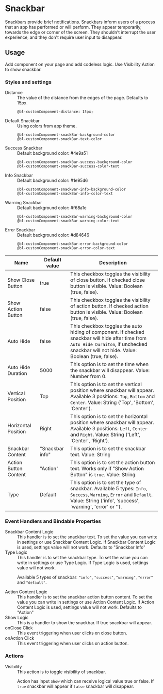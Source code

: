 # Snackbar

Snackbars provide brief notifications. Snackbars inform users of a process that an app has performed or will perform.
They appear temporarily, towards the edge or corner of the screen. They shouldn't interrupt the user experience, and
they don't require user input to disappear.

## Usage

Add component on your page and add codeless logic. Use Visibility Action to show snackbar.

### Styles and settings

<dl>
<dt>Distance</dt>
<dd>The value of the distance from the edges of the page. Defaults to 15px.

    @bl-customComponent-distance: 15px;

</dd>
<dt>Default Snackbar</dt>
<dd>Using colors from app theme.

    @bl-customComponent-snackBar-background-color
    @bl-customComponent-snackBar-text-color

</dd>
<dt>Success Snackbar</dt>
<dd>
Default background color: #4e9a51

    @bl-customComponent-snackBar-success-background-color
    @bl-customComponent-snackBar-success-color-text

</dd>

<dt>Info Snackbar</dt>
<dd>
Default background color: #1e95d6

    @bl-customComponent-snackBar-info-background-color
    @bl-customComponent-snackBar-info-color-text

</dd>
<dt>Warning Snackbar</dt>
<dd>
Default background color: #f68a1c

    @bl-customComponent-snackBar-warning-background-color
    @bl-customComponent-snackBar-warning-color-text

</dd>
<dt>Error Snackbar</dt>
<dd>
Default background color: #d84646

    @bl-customComponent-snackBar-error-background-color
    @bl-customComponent-snackBar-error-color-text

</dd>
</dl>

| Name                    | Default value   | Description                                                                                                                                                                                |
|-------------------------|-----------------|--------------------------------------------------------------------------------------------------------------------------------------------------------------------------------------------|
| Show Close Button       | true            | This checkbox toggles the visibility of close button. If checked close button is visible. Value: Boolean (true, false).                                                                    |
| Show Action Button      | false           | This checkbox toggles the visibility of action button. If checked action button is visible. Value: Boolean (true, false).                                                                  |
| Auto Hide               | false           | This checkbox toggles the auto hiding of component. If checked snackbar will hide after time from `Auto Hide Duraiton`, if unchecked snackbar will not hide. Value: Boolean (true, false). |
| Auto Hide Duration      | 5000            | This option is to set the time when the snackbar will disappear. Value: Number from 0.                                                                                                     |
| Vertical Position       | Top             | This option is to set the vertical position where snackbar will appear. Available 3 positions: `Top`, `Bottom` and `Center`. Value: String ('Top', 'Bottom', 'Center').                    |
| Horizontal Position     | Right           | This option is to set the horizontal position where snackbar will appear. Available 3 positions: `Left`, `Center` and `Right`. Value: String ('Left', 'Center', 'Right').                  |
| Snackbar Content        | "Snackbar info" | This option is to set the snackbar text. Value: String                                                                                                                                     |
| Action Button Content   | "Action"        | This option is to set the action button text. Works only if "Show Action Button" is `true`. Value: String                                                                                  |
| Type                    | Default         | This option is to set the type of snackbar. Available 5 types: `Info`, `Success`, `Warning`, `Error` and `Default`. Value: String ('info', 'success', 'warning', 'error' or '').           |

### Event Handlers and Bindable Properties

<dl>
<dt>Snackbar Content Logic</dt>
<dd>This handler is to set the snackbar text.
To set the value you can write in settings or use Snackbar Content Logic.
If Snackbar Content Logic is used, settings value will not work.
Defaults to "Snackbar Info"</dd>

<dt>Type Logic</dt>
<dd>This handler is to set the snackbar type.
To set the value you can write in settings or use Type Logic.
If Type Logic is used, settings value will not work.

Available 5 types of snackbar: `"info"`, `"success"`, `"warning"`, `"error"` and `"default"`.</dd>

<dt>Action Content Logic</dt>
<dd>This handler is to set the snackbar action button content.
To set the value you can write in settings or use Action Content Logic.
If Action Content Logic is used, settings value will not work.
Defaults to "Action"</dd>

<dt>Show Logic</dt>
<dd>This is a handler to show the snackbar. If true snackbar will appear.</dd>

<dt>onClose Click</dt>
<dd>This event triggering when user clicks on close button.</dd>

<dt>onAction Click</dt>
<dd>This event triggering when user clicks on action button.</dd>
</dl>

### Actions

<dl>
<dt>Visibility</dt>
<dd>This action is to toggle visibility of snackbar.

Action has input `Show` which can receive logical value true or false. If `true` snackbar will appear if `false`
snackbar will disappear.</dd>
</dl>
